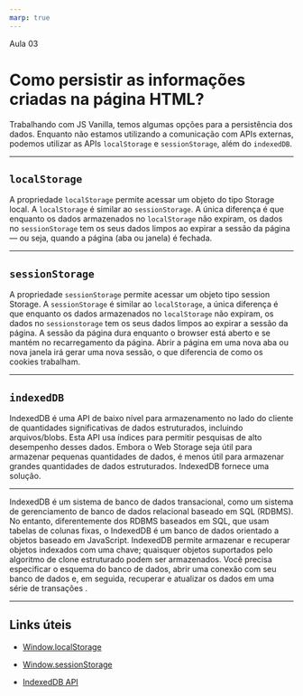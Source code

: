 ```yaml
---
marp: true
---
```


Aula 03

# Como persistir as informações criadas na página HTML?

Trabalhando com JS Vanilla, temos algumas opções para a persistência dos dados.
Enquanto não estamos utilizando a comunicação com APIs externas, podemos utilizar as APIs `localStorage` e `sessionStorage`, além do `indexedDB`.

---

## `localStorage`

A propriedade `localStorage` permite acessar um objeto do tipo Storage local. A `localStorage` é similar ao `sessionStorage`. A única diferença é que enquanto os dados armazenados no `localStorage` não expiram, os dados no `sessionStorage` tem os seus dados limpos ao expirar a sessão da página — ou seja, quando a página (aba ou janela) é fechada.

---

## `sessionStorage`

A propriedade `sessionStorage` permite acessar um objeto tipo session Storage. A `sessionStorage` é similar ao `localStorage`, a única diferença é que enquanto os dados armazenados no `localStorage` não expiram, os dados no `sessionstorage` tem os seus dados limpos ao expirar a sessão da página. A sessão da página dura enquanto o browser está aberto e se mantém no recarregamento da página. Abrir a página em uma nova aba ou nova janela irá gerar uma nova sessão, o que diferencia de como os cookies trabalham.

---

## `indexedDB`

IndexedDB é uma API de baixo nível para armazenamento no lado do cliente de quantidades significativas de dados estruturados, incluindo arquivos/blobs. Esta API usa índices para permitir pesquisas de alto desempenho desses dados. Embora o Web Storage seja útil para armazenar pequenas quantidades de dados, é menos útil para armazenar grandes quantidades de dados estruturados. IndexedDB fornece uma solução.

---

IndexedDB é um sistema de banco de dados transacional, como um sistema de gerenciamento de banco de dados relacional baseado em SQL (RDBMS). No entanto, diferentemente dos RDBMS baseados em SQL, que usam tabelas de colunas fixas, o IndexedDB é um banco de dados orientado a objetos baseado em JavaScript. IndexedDB permite armazenar e recuperar objetos indexados com uma chave; quaisquer objetos suportados pelo algoritmo de clone estruturado podem ser armazenados. Você precisa especificar o esquema do banco de dados, abrir uma conexão com seu banco de dados e, em seguida, recuperar e atualizar os dados em uma série de transações .

---

## Links úteis

- [Window.localStorage](https://developer.mozilla.org/pt-BR/docs/Web/API/Window/localStorage)

- [Window.sessionStorage](https://developer.mozilla.org/pt-BR/docs/Web/API/Window/sessionStorage)

- [IndexedDB API](https://developer.mozilla.org/en-US/docs/Web/API/IndexedDB_API)